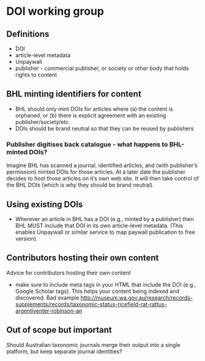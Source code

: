 # DOI working group

## Definitions
- DOI
- article-level metadata
- Unpaywall
- publisher - commercial publisher, or society or other body that holds rights to content



## BHL minting identifiers for content

- BHL should only mint DOIs for articles where (a) the content is orphaned, or (b) there is explicit agreement with an existing publisher/society/etc.
- DOIs should be brand neutral so that they can be reused by publishers

### Publisher digitises back catalogue - what happens to BHL-minted DOIs?
Imagine BHL has scanned a journal, identified articles, and (with publisher’s permission) minted DOIs for those articles. At a later date the publisher decides to host those articles on it’s own web site. It will then take control of the BHL DOIs (which is why they should be brand neutral).

## Using existing DOIs

- Wherever an article in BHL has a DOI (e.g., minted by a publisher) then BHL MUST include that DOI in its own article-level metadata. (This enables Unpaywall or similar service to map paywall publication to free version).


## Contributors hosting their own content

Advice for contributors hosting their own content

- make sure to include meta tags in your HTML that include the DOI (e.g., Google Scholar tags). This helps your content being indexed and discovered. Bad example http://museum.wa.gov.au/research/records-supplements/records/taxonomic-status-ricefield-rat-rattus-argentiventer-robinson-an


## Out of scope but important

Should Australian taxonomic journals merge their output into a single platform, but keep separate journal identities?